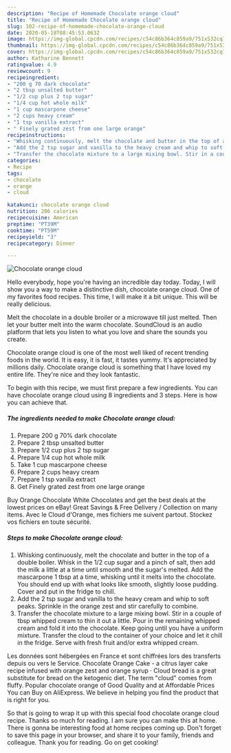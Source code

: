 ```yaml
---
description: "Recipe of Homemade Chocolate orange cloud"
title: "Recipe of Homemade Chocolate orange cloud"
slug: 102-recipe-of-homemade-chocolate-orange-cloud
date: 2020-05-18T08:45:53.063Z
image: https://img-global.cpcdn.com/recipes/c54c86b364c859a9/751x532cq70/chocolate-orange-cloud-recipe-main-photo.jpg
thumbnail: https://img-global.cpcdn.com/recipes/c54c86b364c859a9/751x532cq70/chocolate-orange-cloud-recipe-main-photo.jpg
cover: https://img-global.cpcdn.com/recipes/c54c86b364c859a9/751x532cq70/chocolate-orange-cloud-recipe-main-photo.jpg
author: Katharine Bennett
ratingvalue: 4.9
reviewcount: 9
recipeingredient:
- "200 g 70 dark chocolate"
- "2 tbsp unsalted butter"
- "1/2 cup plus 2 tsp sugar"
- "1/4 cup hot whole milk"
- "1 cup mascarpone cheese"
- "2 cups heavy cream"
- "1 tsp vanilla extract"
- " Finely grated zest from one large orange"
recipeinstructions:
- "Whisking continuously, melt the chocolate and butter in the top of a double boiler. Whisk in the 1/2 cup sugar and a pinch of salt, then add the milk a little at a time until smooth and the sugar&#39;s melted. Add the mascarpone 1 tbsp at a time, whisking until it melts into the chocolate. You should end up with what looks like smooth, slightly loose pudding. Cover and put in the fridge to chill."
- "Add the 2 tsp sugar and vanilla to the heavy cream and whip to soft peaks. Sprinkle in the orange zest and stir carefully to combine."
- "Transfer the chocolate mixture to a large mixing bowl. Stir in a couple of tbsp whipped cream to thin it out a little. Pour in the remaining whipped cream and fold it into the chocolate. Keep going until you have a uniform mixture. Transfer the cloud to the container of your choice and let it chill in the fridge. Serve with fresh fruit and/or extra whipped cream."
categories:
- Recipe
tags:
- chocolate
- orange
- cloud

katakunci: chocolate orange cloud 
nutrition: 286 calories
recipecuisine: American
preptime: "PT39M"
cooktime: "PT59M"
recipeyield: "3"
recipecategory: Dinner

---
```



![Chocolate orange cloud](https://img-global.cpcdn.com/recipes/c54c86b364c859a9/751x532cq70/chocolate-orange-cloud-recipe-main-photo.jpg)

Hello everybody, hope you're having an incredible day today. Today, I will show you a way to make a distinctive dish, chocolate orange cloud. One of my favorites food recipes. This time, I will make it a bit unique. This will be really delicious.

Melt the chocolate in a double broiler or a microwave till just melted. Then let your butter melt into the warm chocolate. SoundCloud is an audio platform that lets you listen to what you love and share the sounds you create.

Chocolate orange cloud is one of the most well liked of recent trending foods in the world. It is easy, it is fast, it tastes yummy. It's appreciated by millions daily. Chocolate orange cloud is something that I have loved my entire life. They're nice and they look fantastic.


To begin with this recipe, we must first prepare a few ingredients. You can have chocolate orange cloud using 8 ingredients and 3 steps. Here is how you can achieve that.

<!--inarticleads1-->

##### The ingredients needed to make Chocolate orange cloud:

1. Prepare 200 g 70% dark chocolate
1. Prepare 2 tbsp unsalted butter
1. Prepare 1/2 cup plus 2 tsp sugar
1. Prepare 1/4 cup hot whole milk
1. Take 1 cup mascarpone cheese
1. Prepare 2 cups heavy cream
1. Prepare 1 tsp vanilla extract
1. Get  Finely grated zest from one large orange


Buy Orange Chocolate White Chocolates and get the best deals at the lowest prices on eBay! Great Savings &amp; Free Delivery / Collection on many items. Avec le Cloud d&#39;Orange, mes fichiers me suivent partout. Stockez vos fichiers en toute sécurité. 

<!--inarticleads2-->

##### Steps to make Chocolate orange cloud:

1. Whisking continuously, melt the chocolate and butter in the top of a double boiler. Whisk in the 1/2 cup sugar and a pinch of salt, then add the milk a little at a time until smooth and the sugar&#39;s melted. Add the mascarpone 1 tbsp at a time, whisking until it melts into the chocolate. You should end up with what looks like smooth, slightly loose pudding. Cover and put in the fridge to chill.
1. Add the 2 tsp sugar and vanilla to the heavy cream and whip to soft peaks. Sprinkle in the orange zest and stir carefully to combine.
1. Transfer the chocolate mixture to a large mixing bowl. Stir in a couple of tbsp whipped cream to thin it out a little. Pour in the remaining whipped cream and fold it into the chocolate. Keep going until you have a uniform mixture. Transfer the cloud to the container of your choice and let it chill in the fridge. Serve with fresh fruit and/or extra whipped cream.


Les données sont hébergées en France et sont chiffrées lors des transferts depuis ou vers le Service. Chocolate Orange Cake - a citrus layer cake recipe infused with orange zest and orange syrup · Cloud bread is a great substitute for bread on the ketogenic diet. The term &#34;cloud&#34; comes from fluffy. Popular chocolate orange of Good Quality and at Affordable Prices You can Buy on AliExpress. We believe in helping you find the product that is right for you. 

So that is going to wrap it up with this special food chocolate orange cloud recipe. Thanks so much for reading. I am sure you can make this at home. There is gonna be interesting food at home recipes coming up. Don't forget to save this page in your browser, and share it to your family, friends and colleague. Thank you for reading. Go on get cooking!
